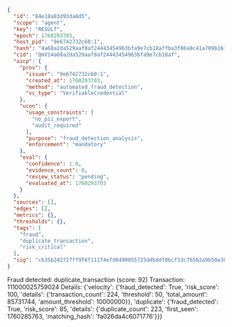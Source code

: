 ```json
{
  "id": "84e18a83d93da8d5",
  "scope": "agent",
  "key": "RESULT",
  "epoch": 1760293703,
  "host_pid": "9e6742732c60:1",
  "hash": "4a68a2da529aaf8af24443454963bfa9e7cb18affba3f86a8c41a709b161efba",
  "cid": "QmV14a68a2da529aaf8af24443454963bfa9e7cb18af",
  "aicp": {
    "prov": {
      "issuer": "9e6742732c60:1",
      "created_at": 1760293703,
      "method": "automated_fraud_detection",
      "vc_type": "VerifiableCredential"
    },
    "ucon": {
      "usage_constraints": [
        "no_pii_export",
        "audit_required"
      ],
      "purpose": "fraud_detection_analysis",
      "enforcement": "mandatory"
    },
    "eval": {
      "confidence": 1.0,
      "evidence_count": 0,
      "review_status": "pending",
      "evaluated_at": 1760293703
    }
  },
  "sources": [],
  "edges": [],
  "metrics": {},
  "thresholds": {},
  "tags": [
    "fraud",
    "duplicate_transaction",
    "risk_critical"
  ],
  "sig": "c635b242727ff9f6f111f4efd6490055725ddbddf0bcf33c76562a9b50a3089b"
}
```

Fraud detected: duplicate_transaction (score: 92)
Transaction: 111000025759024
Details: {'velocity': {'fraud_detected': True, 'risk_score': 100, 'details': {'transaction_count': 224, 'threshold': 50, 'total_amount': 85731744, 'amount_threshold': 10000000}}, 'duplicate': {'fraud_detected': True, 'risk_score': 85, 'details': {'duplicate_count': 223, 'first_seen': 1760285763, 'matching_hash': 'fa026da4c6071776'}}}